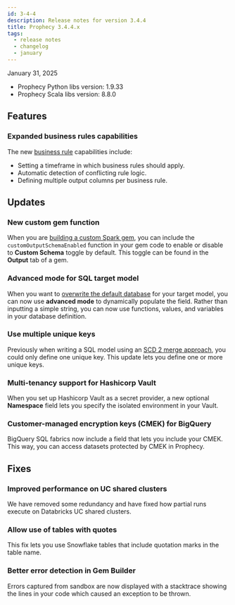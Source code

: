 ```yaml
---
id: 3-4-4
description: Release notes for version 3.4.4
title: Prophecy 3.4.4.x
tags:
  - release notes
  - changelog
  - january
---
```


January 31, 2025

- Prophecy Python libs version: 1.9.33
- Prophecy Scala libs version: 8.8.0

## Features

### Expanded business rules capabilities

The new [business rule](docs/Spark/functions/business-rules-engine/business-rules-engine.md) capabilities include:

- Setting a timeframe in which business rules should apply.
- Automatic detection of conflicting rule logic.
- Defining multiple output columns per business rule.

## Updates

### New custom gem function

When you are [building a custom Spark gem](docs/extensibility/gem-builder/gem-builder-reference.md), you can include the `customOutputSchemaEnabled` function in your gem code to enable or disable to **Custom Schema** toggle by default. This toggle can be found in the **Output** tab of a gem.

### Advanced mode for SQL target model

When you want to [overwrite the default database](docs/data-modeling/gems/target-models/location.md) for your target model, you can now use **advanced mode** to dynamically populate the field. Rather than inputting a simple string, you can now use functions, values, and variables in your database definition.

### Use multiple unique keys

Previously when writing a SQL model using an [SCD 2 merge approach](/data-modeling/gems/target-models/write-options), you could only define one unique key. This update lets you define one or more unique keys.

### Multi-tenancy support for Hashicorp Vault

When you set up Hashicorp Vault as a secret provider, a new optional **Namespace** field lets you specify the isolated environment in your Vault.

### Customer-managed encryption keys (CMEK) for BigQuery

BigQuery SQL fabrics now include a field that lets you include your CMEK. This way, you can access datasets protected by CMEK in Prophecy.

## Fixes

### Improved performance on UC shared clusters

We have removed some redundancy and have fixed how partial runs execute on Databricks UC shared clusters.

### Allow use of tables with quotes

This fix lets you use Snowflake tables that include quotation marks in the table name.

### Better error detection in Gem Builder

Errors captured from sandbox are now displayed with a stacktrace showing the lines in your code which caused an exception to be thrown.
